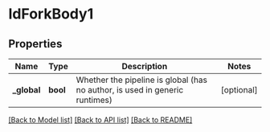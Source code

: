 # IdForkBody1

## Properties
Name | Type | Description | Notes
------------ | ------------- | ------------- | -------------
**_global** | **bool** | Whether the pipeline is global (has no author, is used in generic runtimes) | [optional] 

[[Back to Model list]](../README.md#documentation-for-models) [[Back to API list]](../README.md#documentation-for-api-endpoints) [[Back to README]](../README.md)

